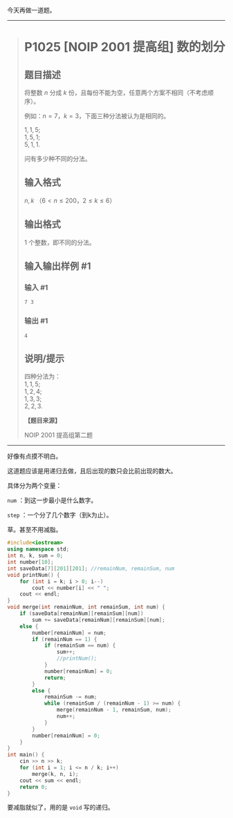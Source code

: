 今天再做一道题。

<hr>

> # P1025 [NOIP 2001 提高组] 数的划分
>
> ## 题目描述
>
> 将整数 $n$ 分成 $k$ 份，且每份不能为空，任意两个方案不相同（不考虑顺序）。
>
> 例如：$n=7$，$k=3$，下面三种分法被认为是相同的。
>
> $1,1,5$;   
> $1,5,1$;   
> $5,1,1$.
>
> 问有多少种不同的分法。
>
> ## 输入格式
>
> $n,k$ （$6<n \le 200$，$2  \le k  \le  6$）
>
> ## 输出格式
>
> $1$ 个整数，即不同的分法。
>
> ## 输入输出样例 #1
>
> ### 输入 #1
>
> ```
> 7 3
> ```
>
> ### 输出 #1
>
> ```
> 4
> ```
>
> ## 说明/提示
>
> 四种分法为：  
> $1,1,5$;  
> $1,2,4$;  
> $1,3,3$;  
> $2,2,3$.
>
> **【题目来源】**
>
> NOIP 2001 提高组第二题

<hr>

好像有点摸不明白。

这道题应该是用递归去做，且后出现的数只会比前出现的数大。

具体分为两个变量：

`num` ：到这一步最小是什么数字。

`step` ：一个分了几个数字（到k为止）。

草。甚至不用减脂。

```c++
#include<iostream>
using namespace std;
int n, k, sum = 0;
int number[10];
int saveData[7][201][201]; //remainNum, remainSum, num
void printNum() {
	for (int i = k; i > 0; i--)
		cout << number[i] << " ";
	cout << endl;
}
void merge(int remainNum, int remainSum, int num) {
	if (saveData[remainNum][remainSum][num])
		sum += saveData[remainNum][remainSum][num];
	else {
		number[remainNum] = num;
		if (remainNum == 1) {
			if (remainSum == num) {
				sum++;
				//printNum();
			}
			number[remainNum] = 0;
			return;
		}
		else {
			remainSum -= num;
			while (remainSum / (remainNum - 1) >= num) {
				merge(remainNum - 1, remainSum, num);
				num++;
			}
		}
		number[remainNum] = 0;
	}
}
int main() {
	cin >> n >> k;
	for (int i = 1; i <= n / k; i++)
		merge(k, n, i);
	cout << sum << endl;
	return 0;
}
```

要减脂就似了，用的是 `void` 写的递归。

